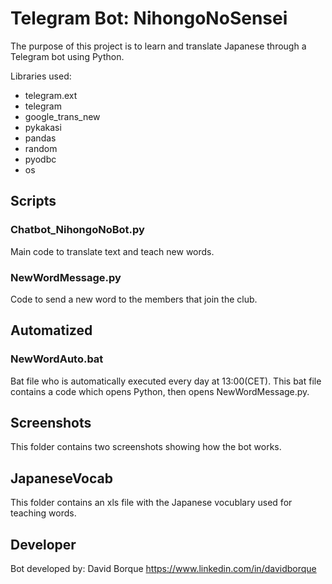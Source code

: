 # Telegram Bot: NihongoNoSensei

The purpose of this project is to learn and translate Japanese through a Telegram bot using Python. 

Libraries used:
* telegram.ext
* telegram
* google_trans_new
* pykakasi
* pandas
* random
* pyodbc 
* os

## Scripts
### Chatbot_NihongoNoBot.py

Main code to translate text and teach new words.

### NewWordMessage.py

Code to send a new word to the members that join the club.

## Automatized
### NewWordAuto.bat

Bat file who is automatically executed every day at 13:00(CET). This bat file contains a code which opens Python, then opens NewWordMessage.py.

## Screenshots

This folder contains two screenshots showing how the bot works.

## JapaneseVocab

This folder contains an xls file with the Japanese vocublary used for teaching words.

## Developer

Bot developed by: David Borque
https://www.linkedin.com/in/davidborque


